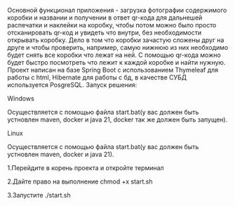 Основной функционал приложения - загрузка фотографии содержимого коробки и названии и получении в ответ qr-кода для дальнешей распечатки и наклейки на коробку, чтобы потом можно было просто отсканировать qr-код и увидеть что внутри, без необходимости открывать коробку. Дело в том что коробки зачастую сложены друг на друге и чтобы проверить, например, самую нижнюю из них необходимо будет снять все коробки что лежат на ней. С помощью qr-кода можно будет быстро посмотреть что лежит к каждой коробке и найти нужную.
Проект написан на базе Spring Boot с использованием Thymeleaf для работы с html, Hibernate для работы с бд, в качестве СУБД используется PosgreSQL.
Запуск решения:

Windows

Осуществляется с помощью файла start.bat(у вас должен быть устновлен maven, docker и java 21, docker так же должен быть запущен).

Linux

Осуществляется с помощью файла start.bat(у вас должен быть устновлен maven, docker и java 21).

1.Перейдите в корень проекта и откройте терминал

2.Дайте право на выполнение chmod +x start.sh

3.Запустите ./start.sh
